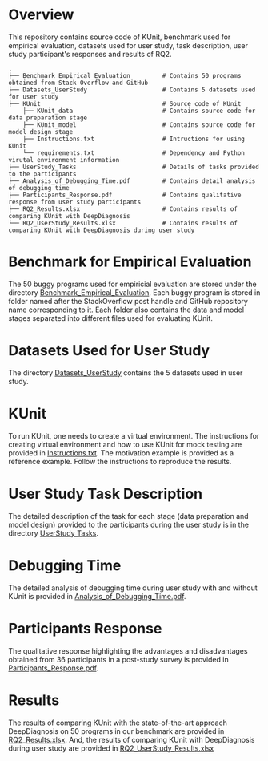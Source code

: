 
# Overview
This repository contains source code of KUnit, benchmark used for empirical evaluation, datasets used for user study, task description, user study participant's responses and results of RQ2.

```
.
├── Benchmark_Empirical_Evaluation         # Contains 50 programs obtained from Stack Overflow and GitHub
├── Datasets_UserStudy                     # Contains 5 datasets used for user study
├── KUnit                                  # Source code of KUnit
    ├── KUnit_data                         # Contains source code for data preparation stage
    ├── KUnit_model                        # Contains source code for model design stage
    ├── Instructions.txt                   # Intructions for using KUnit 
    └── requirements.txt                   # Dependency and Python virutal environment information
├── UserStudy_Tasks                        # Details of tasks provided to the participants
├── Analysis_of_Debugging_Time.pdf         # Contains detail analysis of debugging time
├── Participants_Response.pdf              # Contains qualitative response from user study participants
├── RQ2_Results.xlsx                       # Contains results of comparing KUnit with DeepDiagnosis
└── RQ2_UserStudy_Results.xlsx             # Contains results of comparing KUnit with DeepDiagnosis during user study
```
# Benchmark for Empirical Evaluation
The 50 buggy programs used for empiricial evaluation are stored under the directory [Benchmark_Empirical_Evaluation](Benchmark_Empirical_Evaluation). Each buggy program is stored in folder named after the StackOverflow post handle and GitHub repository name corresponding to it. Each folder also contains the data and model stages separated into different files used for evaluating KUnit.

# Datasets Used for User Study
The directory [Datasets_UserStudy](Datasets_UserStudy) contains the 5 datasets used in user study.

# KUnit
To run KUnit, one needs to create a virtual environment. The instructions for creating virtual environment and how to use KUnit for mock testing are provided in [Instructions.txt](KUnit/Instructions.txt). The motivation example is provided as a reference example. Follow the instructions to reproduce the results.


# User Study Task Description
The detailed description of the task for each stage (data preparation and model design) provided to the participants during the user study is in the directory [UserStudy_Tasks](UserStudy_Tasks).

# Debugging Time
The detailed analysis of debugging time during user study with and without KUnit is provided in [Analysis_of_Debugging_Time.pdf](Analysis_of_Debugging_Time.pdf).

# Participants Response
The qualitative response highlighting the advantages and disadvantages obtained from 36 participants in a post-study survey is provided in [Participants_Response.pdf](Participants_Response.pdf).

# Results
The results of comparing KUnit with the state-of-the-art approach DeepDiagnosis on 50 programs in our benchmark are provided in [RQ2_Results.xlsx](RQ2_Results.xlsx). And, the results of comparing KUnit with DeepDiagnosis during user study are provided in [RQ2_UserStudy_Results.xlsx](RQ2_UserStudy_Results.xlsx)
